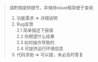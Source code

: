 > 请酌情提供细节，并保持issue精简便于查阅
> 1. 功能需求 => 详细说明
> 2. Bug反馈  
> 2.1 简单描述下报错  
> 2.2 你期望什么结果  
> 2.3 如何操作导致的  
> 2.4 可提供运行环境信息  
> 3. 代码求助 => 可以提，未必及时答复
